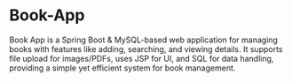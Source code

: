 # Book-App
Book App is a Spring Boot &amp; MySQL-based web application for managing books with features like adding, searching, and viewing details. It supports file upload for images/PDFs, uses JSP for UI, and SQL for data handling, providing a simple yet efficient system for book management.
